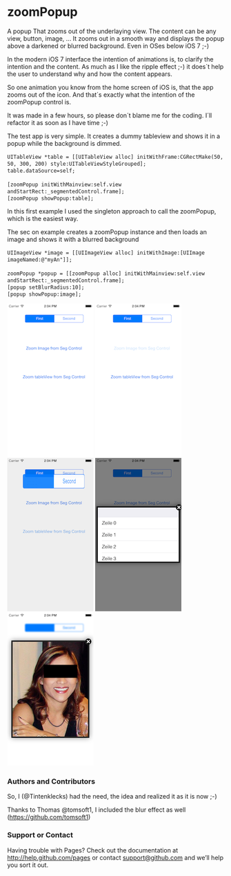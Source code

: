 zoomPopup
=========

A popup That zooms out of the underlaying view. The content can be any view, button, image, ... It zooms out in a smooth way and displays the popup above a darkened or blurred background. Even in OSes below iOS 7 ;-) 

In the modern iOS 7 interface the intention of animations is, to clarify the intention and the content. As much as I like the ripple effect ;-) it does´t help the user to understand why and how the content appears.

So one animation you know from the home screen of iOS is, that the app zooms out of the icon. And that´s exactly what the intention of the zoomPopup control is.

It was made in a few hours, so please don´t blame me for the coding. I´ll refactor it as soon as I have time ;-)

The test app is very simple. It creates a dummy tableview and shows it in a popup while the background is dimmed. 

    UITableView *table = [[UITableView alloc] initWithFrame:CGRectMake(50, 50, 300, 200) style:UITableViewStyleGrouped];
    table.dataSource=self;
    
    [zoomPopup initWithMainview:self.view andStartRect:_segmentedControl.frame];
    [zoomPopup showPopup:table];

In this first example I used the singleton approach to call the zoomPopup, which is the easiest way.

The sec on example creates a zoomPopup instance and then loads an image and shows it with a blurred background

    UIImageView *image = [[UIImageView alloc] initWithImage:[UIImage imageNamed:@"myAn"]];
    
    zoomPopup *popup = [[zoomPopup alloc] initWithMainview:self.view andStartRect:_segmentedControl.frame];
    [popup setBlurRadius:10];
    [popup showPopup:image];


![Test App](s1.png)
![Version 1 Step 1](s2.png)
![Version 1 Step 2](s3.png)
![Version 1 Step 3](s4.png)
![Version 2](s5.png)


### Authors and Contributors
So, I (@Tintenklecks) had the need, the idea and realized it as it is now ;-)

Thanks to Thomas @tomsoft1, I included the blur effect as well (https://github.com/tomsoft1)

### Support or Contact
Having trouble with Pages? Check out the documentation at http://help.github.com/pages or contact support@github.com and we’ll help you sort it out.
